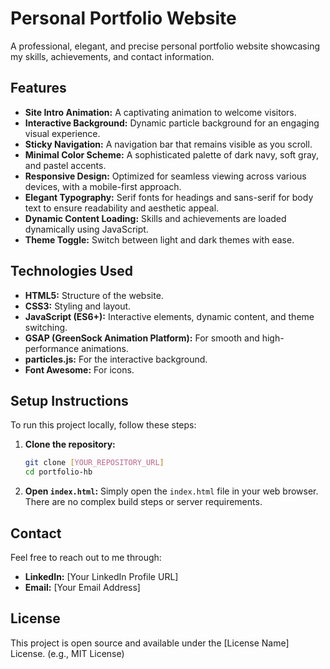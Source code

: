 # Personal Portfolio Website

A professional, elegant, and precise personal portfolio website showcasing my skills, achievements, and contact information.

## Features

*   **Site Intro Animation:** A captivating animation to welcome visitors.
*   **Interactive Background:** Dynamic particle background for an engaging visual experience.
*   **Sticky Navigation:** A navigation bar that remains visible as you scroll.
*   **Minimal Color Scheme:** A sophisticated palette of dark navy, soft gray, and pastel accents.
*   **Responsive Design:** Optimized for seamless viewing across various devices, with a mobile-first approach.
*   **Elegant Typography:** Serif fonts for headings and sans-serif for body text to ensure readability and aesthetic appeal.
*   **Dynamic Content Loading:** Skills and achievements are loaded dynamically using JavaScript.
*   **Theme Toggle:** Switch between light and dark themes with ease.

## Technologies Used

*   **HTML5:** Structure of the website.
*   **CSS3:** Styling and layout.
*   **JavaScript (ES6+):** Interactive elements, dynamic content, and theme switching.
*   **GSAP (GreenSock Animation Platform):** For smooth and high-performance animations.
*   **particles.js:** For the interactive background.
*   **Font Awesome:** For icons.

## Setup Instructions

To run this project locally, follow these steps:

1.  **Clone the repository:**
    ```bash
    git clone [YOUR_REPOSITORY_URL]
    cd portfolio-hb
    ```
2.  **Open `index.html`:**
    Simply open the `index.html` file in your web browser. There are no complex build steps or server requirements.

## Contact

Feel free to reach out to me through:

*   **LinkedIn:** [Your LinkedIn Profile URL]
*   **Email:** [Your Email Address]

## License

This project is open source and available under the [License Name] License. (e.g., MIT License)
